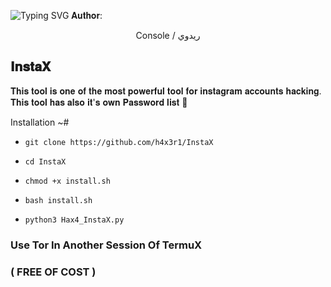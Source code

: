 ![Typing SVG](https://readme-typing-svg.demolab.com?font=Fira+Code&pause=1000&color=00F709&width=435&lines=ADVANCED+INSTAGRAM+BRUTEFORCE+ATTACK)
𝐀𝐮𝐭𝐡𝐨𝐫:
<p align="center">
Console / ريدوي 

## 𝐈𝐧𝐬𝐭𝐚𝐗

𝐓𝐡𝐢𝐬 𝐭𝐨𝐨𝐥 𝐢𝐬 𝐨𝐧𝐞 𝐨𝐟 𝐭𝐡𝐞 𝐦𝐨𝐬𝐭 𝐩𝐨𝐰𝐞𝐫𝐟𝐮𝐥 𝐭𝐨𝐨𝐥 𝐟𝐨𝐫 𝐢𝐧𝐬𝐭𝐚𝐠𝐫𝐚𝐦 𝐚𝐜𝐜𝐨𝐮𝐧𝐭𝐬 𝐡𝐚𝐜𝐤𝐢𝐧𝐠.
𝐓𝐡𝐢𝐬 𝐭𝐨𝐨𝐥 𝐡𝐚𝐬 𝐚𝐥𝐬𝐨 𝐢𝐭'𝐬 𝐨𝐰𝐧 𝐏𝐚𝐬𝐬𝐰𝐨𝐫𝐝 𝐥𝐢𝐬𝐭 📑


Installation ~#

* `git clone https://github.com/h4x3r1/InstaX`

* `cd InstaX`
 
* `chmod +x install.sh`

* `bash install.sh`

* `python3 Hax4_InstaX.py`

### Use Tor In Another Session Of TermuX


### ( FREE OF COST )
